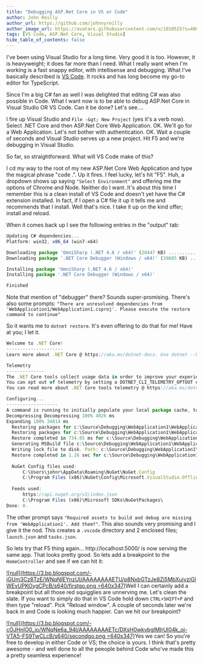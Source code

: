 ```yaml
---
title: "Debugging ASP.Net Core in VS or Code"
author: John Reilly
author_url: https://github.com/johnnyreilly
author_image_url: https://avatars.githubusercontent.com/u/1010525?s=400&u=294033082cfecf8ad1645b4290e362583b33094a&v=4
tags: [VS Code, ASP.Net Core, Visual Studio]
hide_table_of_contents: false
---
```

I've been using Visual Studio for a long time. Very good it is too. However, it is heavyweight; it does far more than I need. What I really want when I'm working is a fast snappy editor, with intellisense and debugging. What I've basically described is [VS Code](<https://code.visualstudio.com/>). It rocks and has long become my go-to editor for TypeScript.

 Since I'm a big C# fan as well I was delighted that editing C# was also possible in Code. What I want now is to be able to debug ASP.Net Core in Visual Studio OR VS Code. Can it be done? Let's see....

I fire up Visual Studio and `File -&gt; New Project` (yes it's a verb now). Select .NET Core and then ASP.Net Core Web Application. OK. We'll go for a Web Application. Let's not bother with authentication. OK. Wait a couple of seconds and Visual Studio serves up a new project. Hit F5 and we're debugging in Visual Studio.

So far, so straightforward. What will VS Code make of this?

I cd my way to the root of my new ASP.Net Core Web Application and type the magical phrase "code .". Up it fires. I feel lucky, let's hit "F5". Huh, a dropdown shows up saying `"Select Environment"` and offering me the options of Chrome and Node. Neither do I want. It's about this time I remember this is a clean install of VS Code and doesn't yet have the C# extension installed. In fact, if I open a C# file it up it tells me and recommends that I install. Well that's nice. I take it up on the kind offer; install and reload.

When it comes back up I see the following entries in the "output" tab:

```ts
Updating C# dependencies...
Platform: win32, x86_64 (win7-x64)

Downloading package 'OmniSharp (.NET 4.6 / x64)' (20447 KB) .................... Done!
Downloading package '.NET Core Debugger (Windows / x64)' (39685 KB) .................... Done!

Installing package 'OmniSharp (.NET 4.6 / x64)'
Installing package '.NET Core Debugger (Windows / x64)'

Finished
```

Note that mention of "debugger" there? Sounds super-promising. There's also some prompts: `"There are unresolved dependencies from 'WebApplication1/WebApplication1.csproj'. Please execute the restore command to continue"`

So it wants me to `dotnet restore`. It's even offering to do that for me! Have at you; I let it.

```ts
Welcome to .NET Core!
---------------------
Learn more about .NET Core @ https://aka.ms/dotnet-docs. Use dotnet --help to see available commands or go to https://aka.ms/dotnet-cli-docs.

Telemetry
--------------
The .NET Core tools collect usage data in order to improve your experience. The data is anonymous and does not include command-line arguments. The data is collected by Microsoft and shared with the community.
You can opt out of telemetry by setting a DOTNET_CLI_TELEMETRY_OPTOUT environment variable to 1 using your favorite shell.
You can read more about .NET Core tools telemetry @ https://aka.ms/dotnet-cli-telemetry.

Configuring...
-------------------
A command is running to initially populate your local package cache, to improve restore speed and enable offline access. This command will take up to a minute to complete and will only happen once.
Decompressing Decompressing 100% 4026 ms
Expanding 100% 34814 ms
  Restoring packages for c:\Source\Debugging\WebApplication1\WebApplication1\WebApplication1.csproj...
  Restoring packages for c:\Source\Debugging\WebApplication1\WebApplication1\WebApplication1.csproj...
  Restore completed in 734.05 ms for c:\Source\Debugging\WebApplication1\WebApplication1\WebApplication1.csproj.
  Generating MSBuild file c:\Source\Debugging\WebApplication1\WebApplication1\obj\WebApplication1.csproj.nuget.g.props.
  Writing lock file to disk. Path: c:\Source\Debugging\WebApplication1\WebApplication1\obj\project.assets.json
  Restore completed in 1.26 sec for c:\Source\Debugging\WebApplication1\WebApplication1\WebApplication1.csproj.
  
  NuGet Config files used:
      C:\Users\johnr\AppData\Roaming\NuGet\NuGet.Config
      C:\Program Files (x86)\NuGet\Config\Microsoft.VisualStudio.Offline.config
  
  Feeds used:
      https://api.nuget.org/v3/index.json
      C:\Program Files (x86)\Microsoft SDKs\NuGetPackages\
Done: 0.
```

The other prompt says `"Required assets to build and debug are missing from 'WebApplication1'. Add them?"`. This also sounds very promising and I give it the nod. This creates a `.vscode` directory and 2 enclosed files; `launch.json` and `tasks.json`.

So lets try that F5 thing again... http://localhost:5000/ is now serving the same app. That looks pretty good. So lets add a breakpoint to the `HomeController` and see if we can hit it:

[![null](<https://3.bp.blogspot.com/-iGUm3Cz8TzE/WNqNIEYnzUI/AAAAAAAAETU/p8NxbGTzJe8Zj5MbXuivzjGlWEvUPKOygCPcB/s640/firstgo.png> =640x347)](<https://3.bp.blogspot.com/-iGUm3Cz8TzE/WNqNIEYnzUI/AAAAAAAAETU/p8NxbGTzJe8Zj5MbXuivzjGlWEvUPKOygCPcB/s1600/firstgo.png>)Well I can certainly add a breakpoint but all those red squigglies are unnerving me. Let's clean the slate. If you want to simply do that in VS Code hold down `CTRL+SHIFT+P` and then type "reload". Pick "Reload window". A couple of seconds later we're back in and Code is looking much happier. Can we hit our breakpoint?

[![null](<https://3.bp.blogspot.com/-cOJHnIO0_io/WNqNe6a_94I/AAAAAAAAETc/DXsH0wkvbgIMIrUl04k_oj-VTA5-FS9TwCLcB/s640/secondgo.png> =640x347)](<https://3.bp.blogspot.com/-cOJHnIO0_io/WNqNe6a_94I/AAAAAAAAETc/DXsH0wkvbgIMIrUl04k_oj-VTA5-FS9TwCLcB/s1600/secondgo.png>)Yes we can! So you're free to develop in either Code or VS; the choice is yours. I think that's pretty awesome - and well done to all the peeople behind Code who've made this a pretty seamless experience!


